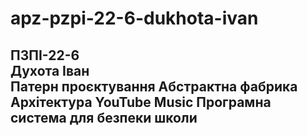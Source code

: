# apz-pzpi-22-6-dukhota-ivan  
ПЗПІ-22-6  
Духота Іван  
Патерн проєктування Абстрактна фабрика  
Архітектура YouTube Music
Програмна система для безпеки школи
---

